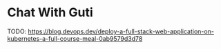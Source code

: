 # Chat With Guti

TODO: https://blog.devops.dev/deploy-a-full-stack-web-application-on-kubernetes-a-full-course-meal-0ab9579d3d78